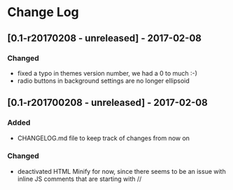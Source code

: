 # Change Log

## [0.1-r20170208 - unreleased] - 2017-02-08
### Changed
- fixed a typo in themes version number, we had a 0 to much :-)
- radio buttons in background settings are no longer ellipsoid

## [0.1-r201700208 - unreleased] - 2017-02-08
### Added
- CHANGELOG.md file to keep track of changes from now on

### Changed
- deactivated HTML Minify for now, since there seems to be an issue with inline JS comments that are starting with //